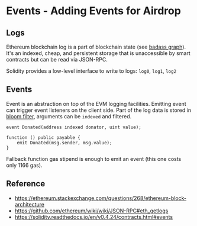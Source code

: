 # Events - Adding Events for Airdrop

## Logs

Ethereum blockchain log is a part of blockchain state (see [badass graph](https://ethereum.stackexchange.com/a/6413)). It's an indexed, cheap, and persistent storage that is unaccessible by smart contracts but can be read via JSON-RPC.

Solidity provides a low-level interface to write to logs: `log0`, `log1`, `log2`

## Events

Event is an abstraction on top of the EVM logging facilities. Emitting event can trigger event listeners on the client side. Part of the log data is stored in [bloom filter](https://en.wikipedia.org/wiki/Bloom_filter), arguments can be `indexed` and filtered.

```
event Donated(address indexed donator, uint value);

function () public payable {
    emit Donated(msg.sender, msg.value);
}
```

Fallback function gas stipend is enough to emit an event (this one costs only 1166 gas).

## Reference

* https://ethereum.stackexchange.com/questions/268/ethereum-block-architecture
* https://github.com/ethereum/wiki/wiki/JSON-RPC#eth_getlogs
* https://solidity.readthedocs.io/en/v0.4.24/contracts.html#events
